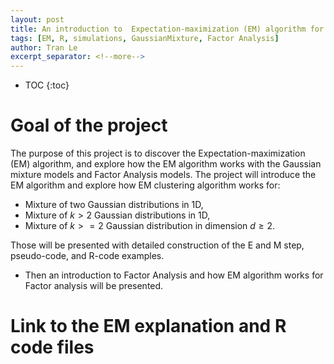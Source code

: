 ```yaml
---
layout: post
title: An introduction to  Expectation-maximization (EM) algorithm for Gaussian mixture models and Factor Analysis
tags: [EM, R, simulations, GaussianMixture, Factor Analysis]
author: Tran Le
excerpt_separator: <!--more-->
---
```


* TOC
{:toc}

# Goal of the project
The purpose of this project is to discover the Expectation-maximization (EM) algorithm, 
and explore how the EM algorithm works with the Gaussian mixture models and Factor Analysis models.
The project will introduce the EM algorithm and explore how EM clustering algorithm works for:
  - Mixture of two Gaussian distributions in 1D,
  - Mixture of $k>2$ Gaussian distributions in 1D,
  - Mixture of $k>=2$ Gaussian distribution in dimension $d\geq 2$. 
 
Those will be presented with detailed construction of the E and M step, pseudo-code, and R-code examples.
  - Then an introduction to Factor Analysis and how EM algorithm works for Factor analysis will be presented.

# Link to the EM explanation and R code files




